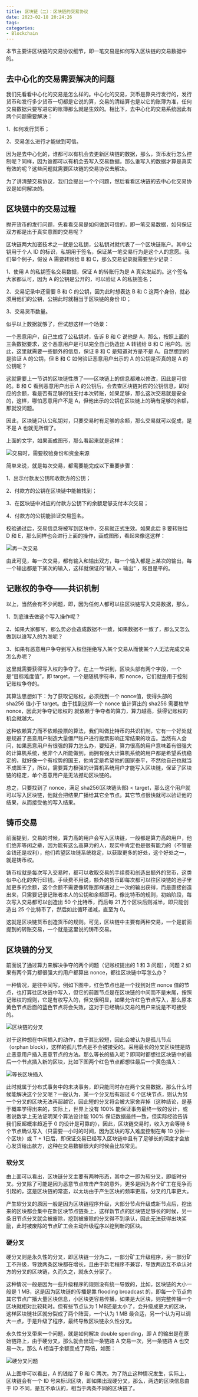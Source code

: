 ```yaml
---
title: 区块链（二）：区块链的交易协议
date: 2023-02-18 20:24:26
tags:
categories:
- Blockchain
---
```


本节主要讲区块链的交易协议细节，即一笔交易是如何写入区块链的交易数据中的。

<!--more-->

## 去中心化的交易需要解决的问题

我们先看看中心化的交易是怎么样的。中心化的交易，货币是靠央行发行的，发行货币和发行多少货币一切都是它说的算，交易的清结算也是以它的账簿为准，任何交易数据只要写进它的账簿那么就是生效的。相比下，去中心化的交易系统因此有两个问题需要解决：

1、如何发行货币；

2、交易怎么进行才能做到可信。

因为是去中心化的，谁都可以有机会去更新区块链的数据，那么，货币发行怎么控制呢？同样，因为谁都可以有机会去写入交易数据，那么谁写入的数据才算是真实有效的呢？这些问题就需要区块链的交易协议去解决。

为了讲清楚交易协议，我们会提出一个个问题，然后看看区块链的去中心化交易协议是如何解决的。



## 区块链中的交易过程

抛开货币的发行问题，先看看交易是如何做到可信的，即一笔交易数据，如何保证双方都是出于真实意图的交易呢？

区块链两大加密技术之一就是公私钥，公私钥对就代表了一个区块链账户。其中公钥用于个人 ID 的标识，私钥用于签名，保证某一笔交易行为是这个人的意愿。我们举个例子，假设 A 需要转账给 B 和 C，那么交易记录就需要至少记录：

1、使用 A 的私钥签名交易数据，保证 A 的转账行为是 A 真实发起的。这个签名大家都认可，因为 A 的公钥是公开的，可以验证 A 的私钥签名；

2、交易记录中还需要 B 和 C 的公钥，因为此时想表达 B 和 C 这两个身份，就必须用他们的公钥，公钥此时就相当于区块链的身份 ID；

3、交易货币数量。

似乎以上数据就够了，但试想这样一个场景：

一个恶意用户，自己生成了公私钥对，告诉 B 和 C 说他是 A，那么，按照上面的三条数据要求，这个恶意用户是可以完全自己伪造出 A 转钱给 B 和 C 用户的。因此，这里就需要一些额外的信息，保证 B 和 C 是知道对方是不是 A。自然想到的是验证 A 的公钥，但 B 和 C 如何验证恶意用户出示的 A 的公钥是否真的是 A 的公钥呢？

这就需要上一节讲的区块链性质了——区块链上的信息都难以修改，因此是可信的。B 和 C 看到恶意用户出示 A 的公钥后，会去查区块链对应的公钥信息，即对应的余额，看是否有足够的钱支付本次转账，如果足够，那么这次交易就是安全的，这样，哪怕恶意用户不是 A，但他出示的公钥在区块链上的确有足够的余额，那就没问题。

因此，区块链只认公私钥对，只要交易时有足够的余额，那么交易就可以促成，是不是 A 也就无所谓了。

上面的文字，如果画成图形，那么看起来就是这样：

![交易时，需要校验身份和资金来源](https://www.jackhuang.cc/svg/blockchain-deal-verify.svg)

简单来说，就是每次交易，都需要能完成以下重要步骤：

1、出示付款发公钥和收款方的公钥；

2、付款方的公钥在区块链中能被找到；

3、在区块链中对应的付款方公钥下的余额足够支付本次交易；

4、付款方的公钥能验证交易签名。

校验通过后，交易信息将被写到区块中，交易就正式生效。如果此后 B 要转账给 D 和 E，那么同样也会进行上面的操作，画成图形，看起来像这这样：

![再一次交易](https://www.jackhuang.cc/svg/blockchain-deal-verify-another.svg)

由此可见，每一次交易，都有输入和输出双方，每一个输入都是上某次的输出，每一个输出都是下某次的输入，这样就保证的“输入 = 输出” ，账目是平的。



## 记账权的争夺——共识机制

以上，当然会有不少问题，即，因为任何人都可以往区块链写入交易数据，那么，

1、到底谁去做这个写入操作呢？

2、如果大家都写，那么势必会造成数据不一致，如果数据不一致了，那么又怎么做到以谁写入的为准呢？

3、如果有恶意用户争夺到写入权但拒绝写入某个交易从而使某个人无法完成交易怎么办呢？

这里就需要获得写入权的争夺了。在上一节讲到，区块头部有两个字段，一个是“目标难度值”，即 target，一个是随机字符串，即  nonce，它们就是用于控制记账权争夺的。

其算法思想如下：为了获取记账权，必须找到一个 nonce值，使得头部的 sha256 值小于 target。由于找到这样一个 nonce 值计算出的  sha256 需要枚举 nonce，因此对争夺记账权的 就依赖于争夺者的算力，算力越高，获得记账权的机会就越大。

这种依赖算力而不依赖投票的算法，我们叫做比特币的共识机制，它有一个好处就是规避了恶意用户制造大量僵尸账户进行投票影响正常结果的攻击。当然有人会问，如果恶意用户有很强的算力怎么办，要知道，算力很高的用户意味着有很强大的计算机系统，绝非个人所能做到，而拥有强大计算机系统的用户都是希望系统稳定的，就好像一个有权势的国王，他肯定是希望他的国家泰平，不然他自己也就当不成国王了，所以，需要算力极强的计算机系统用户才能写入区块链，保证了区块链的稳定，单个恶意用户是无法撼动区块链的。

总之，只要找到了 nonce，满足 sha256(区块链头部) < target，那么这个用户就可以写入区块链，他就会把结果广播给其它全节点。其它节点很快就可以验证他的结果，从而接受他的写入结果。



## 铸币交易

前面提到，交易的时候，算力高的用户会写入区块链，一般都是算力高的用户，他们绝非等闲之辈，因为能有这么高算力的人，现实中肯定也是很有能力的（不管是金钱还是权利），他们希望区块链系统稳定，以获取更多的好处，这个好处之一，就是铸币权。

铸币权就是每次写入交易时，都可以收取交易的手续费和创造出额外的货币，这类似中心化的央行印钱。手续费不用说，额外的货币即每次都可以往区块链的池子里加更多的余额，这个余额不需要像转账那样通过上一次的输出获得，而是直接创造出来，只需要记录记账者本人的公钥和余额即可。像比特币的规则，初始阶段，每次写入交易都可以创造出 50 个比特币，而后每 21 万个区块后则减半，即只能创造出 25 个比特币了，然后如此循环递减，直至为 0。

这就是区块链货币创造货币的规则。可见，区块链中主要有两种交易，一个是前面提到的转账交易，一个就是这里说的铸币交易。



## 区块链的分叉

前面说了通过算力来解决争夺的两个问题（记账权提出的 1 和 3 问题），问题 2 如果有两个算力都很强大的用户都算出 nonce，都往区块链中写怎么办？

一种情况，是往中间写，例如下图中，红色节点也是一个找到对应 nonce 值的节点，也打算往区块链中写入，但它的前置节点是在区块链的中间而不是末尾，按照记账权的规则，它是有权写入的，但又很明显，如果允许红色节点写入，那么原本黄色节点后面的蓝色节点将会失效，这对于已经确认交易的用户来说是不可接受的。

![区块链的分叉](https://www.jackhuang.cc/svg/blockchain-fork.svg)

对于这种想在中间插入的动作，由于其比较短，因此会被认为是孤儿节点（orphan block），这样的孤儿节点是不会被接受的。采用最长的分叉区块链是防止恶意用户插入恶意节点的方法。那么等长的插入呢？即同时都想往区块链中的最后一个节点插入新的区块，比如下图两个红色节点都想往最后一个黄色插入：

![等长区块插入](https://www.jackhuang.cc/svg/blockchain-fork-end.svg)

此时就属于分布式事务中的未决事务，即只能同时存在两个交易数据，那么什么时候能解决这个分叉呢？一般认为，某一个分叉后有超过 6 个区块节点，则认为另一个分叉的区块无法再超越它，因此短的分叉将会被大家舍弃掉（这种结论，是基于概率学得出来的，实际上，世界上没有 100% 能保证事务最终一致的设计，或者说数学上无法证明某个算法设计能 100% 保证数据最终一致，但实际经验告诉我们反超概率趋近于 0 的设计是可靠的），因此，区块链交易时，收入方会等待 6 个节点确认写入（只需要一小时的时间，因为区块的写入难度控制在每 10 分钟一个区块）或 T + 1日后，即保证交易已经写入区块链中且有了足够长的深度才会放心发货给出款方，这种在交易数额很大的时候会比较常见。

### 软分叉

由上面可以看出，区块链分叉主要有两种形态，其中之一即为软分叉，即临时分叉。分叉除了可能是因为恶意节点攻击产生的意外，更多是因为各个矿工在竞争而引起的，这是区块链的常态，以太坊由于产生区块的频率更高，分叉的几率更大。

产生软分叉的原因一般是因为区块链程序升级，大部分节点升级成新节点后，挖出来的区块都会集中在新区块节点链条上，这样新节点的区块链足够长的时候，另一条旧节点分叉就会被废除，挖到被废除的分叉得不到承认，因此无法获得出块奖励，此时被废除的节点矿工会主动升级程序以挖到新的区块。



### 硬分叉

硬分叉则是永久性的分叉，即区块链一分为二，一部分矿工升级程序，另一部分矿工不升级，导致两条区块都在增长，且由于新老程序不兼容，导致两边互不承认对方的分叉的区块链，久而久之，就永久分家了。

这种情况一般是因为一些升级程序的规则没有统一导致的，比如，区块链的大小一般是 1 MB，这是因为区块链的传播是靠 flooding broadcast 的，即每一个节点向其它节点广播大量区块信息，小区块更容易传播，如果是大区块，则完整传播一个区块就相对比较耗时。但有些节点认为 1 MB还是太小了，会升级成更大的区块，这样区块链社区就分裂成了两个阵营，一个认为 1 MB 最合适，另一个认为可以调大一点，于是升级了程序，最终导致区块链永久性分叉。

永久性分叉带来一个问题，就是如何解决 double spending，即 A 的输出是在原始链路上，由于硬分叉，那么就会出现一条链路 A 交易一次，另一条链路 A 也交易一次，那么 A 相当于余额变成了两倍，如图：

![硬分叉问题](https://www.jackhuang.cc/svg/hardfork.svg)

从上图中可以看出，A 的钱给了 B 和 C 两次。为了防止这种情况发生，实际上，区块链会有一个 ID 号来标识区块，即如果出现硬分叉，那么，两边的区块信息由于 ID 不同，是互不承认的，相当于两条不同的区块链了。
